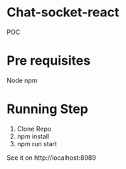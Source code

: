 # Chat-socket-react
POC

# Pre requisites
Node
npm

# Running Step
1. Clone Repo
2. npm install
3. npm run start

See it on http://localhost:8989
